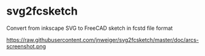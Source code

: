 # svg2fcsketch
Convert from inkscape SVG to FreeCAD sketch in fcstd file format


https://raw.githubusercontent.com/jnweiger/svg2fcsketch/master/doc/arcs-screenshot.png
